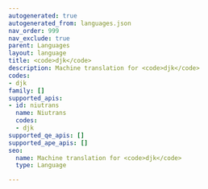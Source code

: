 ```yaml
---
autogenerated: true
autogenerated_from: languages.json
nav_order: 999
nav_exclude: true
parent: Languages
layout: language
title: <code>djk</code>
description: Machine translation for <code>djk</code>
codes:
- djk
family: []
supported_apis:
- id: niutrans
  name: Niutrans
  codes:
  - djk
supported_qe_apis: []
supported_ape_apis: []
seo:
  name: Machine translation for <code>djk</code>
  type: Language

---
```



